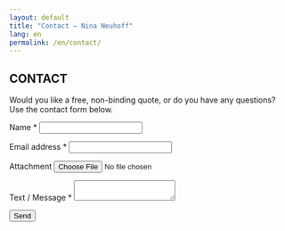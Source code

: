 ```yaml
---
layout: default
title: "Contact — Nina Neuhoff"
lang: en
permalink: /en/contact/
---
```


## CONTACT

Would you like a free, non-binding quote, or do you have any questions? Use the contact form below.

<form class="contact-form" action="https://formspree.io/f/mldwqbvj" method="POST" enctype="multipart/form-data">
  <label class="field">Name <span class="required">*</span>
    <input type="text" name="name" required>
  </label>

  <label class="field">Email address <span class="required">*</span>
    <input type="email" name="email" required>
  </label>

  <label class="field">Attachment
    <input type="file" name="attachment">
  </label>

  <label class="field">Text / Message <span class="required">*</span>
    <textarea name="message" required></textarea>
  </label>

  <input type="hidden" name="_next" value="{{ site.url }}/en/thank-you/">

  <button type="submit">Send</button>
</form>
